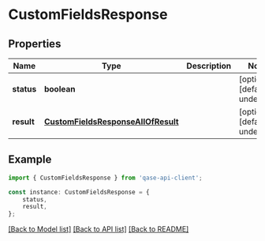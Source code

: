 # CustomFieldsResponse


## Properties

Name | Type | Description | Notes
------------ | ------------- | ------------- | -------------
**status** | **boolean** |  | [optional] [default to undefined]
**result** | [**CustomFieldsResponseAllOfResult**](CustomFieldsResponseAllOfResult.md) |  | [optional] [default to undefined]

## Example

```typescript
import { CustomFieldsResponse } from 'qase-api-client';

const instance: CustomFieldsResponse = {
    status,
    result,
};
```

[[Back to Model list]](../README.md#documentation-for-models) [[Back to API list]](../README.md#documentation-for-api-endpoints) [[Back to README]](../README.md)
